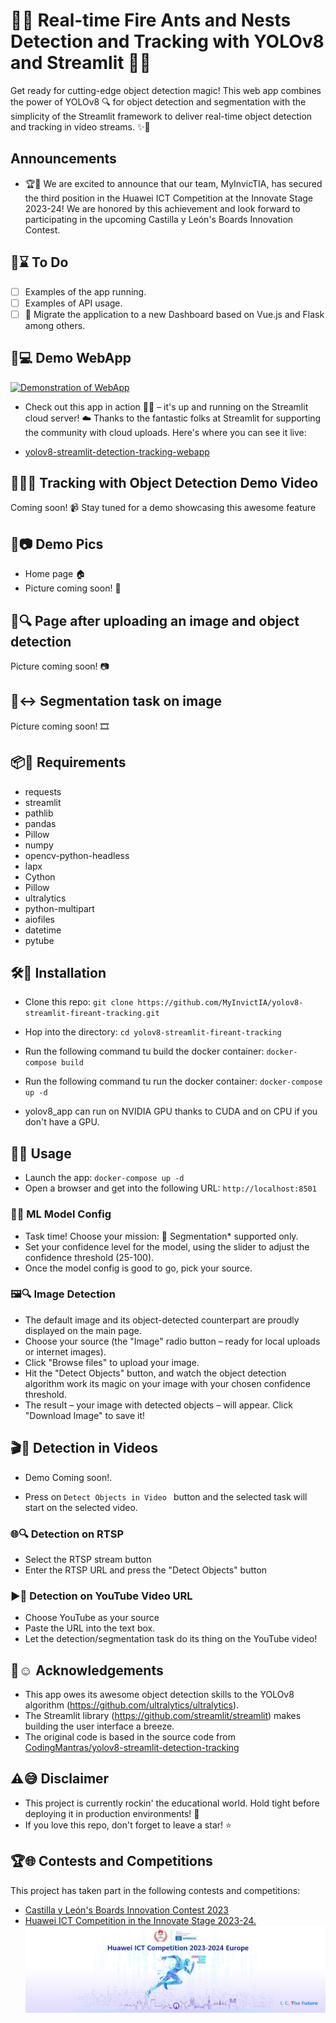 
# 🌟🐜 Real-time Fire Ants and Nests Detection and Tracking with YOLOv8 and Streamlit 🎉👀
Get ready for cutting-edge object detection magic! This web app combines the power of YOLOv8 🔍 for object detection and segmentation with the simplicity of the Streamlit framework to deliver real-time object detection and tracking in video streams. ✨🎥

## Announcements
- 🏆🎉 We are excited to announce that our team, MyInvicTIA, has secured the third position in the Huawei ICT Competition at the Innovate Stage 2023-24! We are honored by this achievement and look forward to participating in the upcoming Castilla y León's Boards Innovation Contest. 

## 📝⌛ To Do
- [ ] Examples of the app running.
- [ ] Examples of API usage.
- [ ] 🔄 Migrate the application to a new Dashboard based on Vue.js and Flask among others.

## 🚀💻 Demo WebApp
[![Demonstration of WebApp](https://img.youtube.com/vi/mBqrbDk6U6c/0.jpg)](https://www.youtube.com/watch?v=mBqrbDk6U6c)

- Check out this app in action 🏃‍♂️ – it's up and running on the Streamlit cloud server! ☁️ Thanks to the fantastic folks at Streamlit for supporting the community with cloud uploads. Here's where you can see it live:

- [yolov8-streamlit-detection-tracking-webapp]()

## 🕵️‍♀️🔎 Tracking with Object Detection Demo Video
Coming soon! 📹 Stay tuned for a demo showcasing this awesome feature

## 📸📷 Demo Pics
- Home page 🏠
- Picture coming soon!  📸

## 📸🔍 Page after uploading an image and object detection
Picture coming soon! 📷

## 📸↔️ Segmentation task on image
Picture coming soon! 🎞️

## 📦🔨 Requirements

* requests
* streamlit
* pathlib
* pandas
* Pillow
* numpy
* opencv-python-headless
* lapx
* Cython
* Pillow
* ultralytics
* python-multipart
* aiofiles
* datetime
* pytube

## 🛠🔧 Installation
- Clone this repo: `git clone https://github.com/MyInvictIA/yolov8-streamlit-fireant-tracking.git`
- Hop into the directory: `cd yolov8-streamlit-fireant-tracking`
- Run the following command tu build the docker container: `docker-compose build`
- Run the following command tu run the docker container: `docker-compose up -d`

- yolov8_app can run on NVIDIA GPU thanks to CUDA and on CPU if you don't have a GPU.

## 🌟🔭 Usage
* Launch the app: `docker-compose up -d`
* Open a browser and get into the following URL: `http://localhost:8501`

### 🔧🧰 ML Model Config
- Task time! Choose your mission: 🎯 Segmentation* supported only.
- Set your confidence level for the model, using the slider to adjust the confidence threshold (25-100).
- Once the model config is good to go, pick your source.

### 🖼🔍 Image Detection
- The default image and its object-detected counterpart are proudly displayed on the main page.
- Choose your source (the "Image" radio button – ready for local uploads or internet images).
- Click "Browse files" to upload your image.
- Hit the "Detect Objects" button, and watch the object detection algorithm work its magic on your image with your chosen confidence threshold.
- The result – your image with detected objects – will appear. Click "Download Image" to save it!

## 🎬🔎 Detection in Videos
- Demo Coming soon!.

- Press on `Detect Objects in Video ` button and the selected task will start on the selected video.

### 🌐🔍 Detection on RTSP
- Select the RTSP stream button
- Enter the RTSP URL and press the "Detect Objects" button

### ▶️🔮 Detection on YouTube Video URL
- Choose YouTube as your source
- Paste the URL into the text box.
- Let the detection/segmentation task do its thing on the YouTube video!

## 🙏☺️ Acknowledgements

- This app owes its awesome object detection skills to the YOLOv8 algorithm (<https://github.com/ultralytics/ultralytics>).
- The Streamlit library (<https://github.com/streamlit/streamlit>) makes building the user interface a breeze.
- The original code is based in the source code from [CodingMantras/yolov8-streamlit-detection-tracking](https://github.com/CodingMantras/yolov8-streamlit-detection-tracking)

## ⚠️😅 Disclaimer
- This project is currently rockin' the educational world.  Hold tight before deploying it in production environments! 🚀
- If you love this repo, don't forget to leave a star! ⭐

## 🏆🌐 Contests and Competitions
This project has taken part in the following contests and competitions:
- [Castilla y León's Boards Innovation Contest 2023](https://www.tramitacastillayleon.jcyl.es/web/jcyl/AdministracionElectronica/es/Plantilla100Detalle/1251181050732/Premio/1285312846458/Propuesta)
- [Huawei ICT Competition in the Innovate Stage 2023-24.](https://e.huawei.com/en/talent/#/ict/innovation-details?zoneCode=071217&zoneId=98269613&compId=85131995&divisionName=Europe&type=C002&isCollectGender=N&enrollmentDeadline=null&compTotalApplicantCount=39)
![huawei_ict_competition_2023-24.jpg](assets%2Fhuawei_ict_competition_2023-24.jpg)